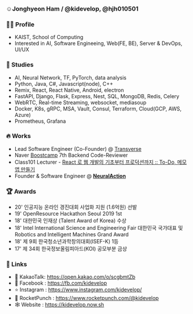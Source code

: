 ### ☺️Jonghyeon Ham  /  @kidevelop, @hjh010501

### 🧑‍💻 Profile
  -  KAIST, School of Computing
  -  Interested in AI, Software Engineeing, Web(FE, BE), Server & DevOps, UI/UX
  
### 🧠 Studies
  - AI, Neural Network, TF, PyTorch, data analysis
  - Python, Java, C#, Javascript(node), C++
  - Remix, React, React Native, Android, electron
  - FastAPI, Django, Flask, Express, Nest, SQL, MongoDB, Redis, Celery
  - WebRTC, Real-time Streaming, websocket, mediasoup
  - Docker, K8s, gRPC, MSA, Vault, Consul, Terraform, Cloud(GCP, AWS, Azure)
  - Prometheus, Grafana

### 🔥 Works 
  - Lead Software Engineer (Co-Founder) @ [Transverse](https://transverse.ai)
  - Naver [Boostcamp](https://boostcamp.connect.or.kr/) 7th Backend Code-Reviewer 
  - Class101 Lecturer - [React 로 웹 개발의 기초부터 프로덕션까지 :: To-Do, 메모앱 만들기](https://class101.page.link/PhNh)
  - Founder & Software Engineer @ [**NeuralAction**](https://neuralaction.github.io)

### 🏆 Awards
  - 20' 인공지능 온라인 경진대회 사업화 지원 (1.6억원) 선발
  - 19' OpenResource Hackathon Seoul 2019 1st
  - 18' 대한민국 인재상 (Talent Award of Korea) 수상
  - 18' Intel International Science and Engineering Fair 대한민국 국가대표 및 Robotics and Intelligent Machines Grand Award
  - 18' 제 9회 한국청소년과학창의대회(ISEF-K) 1등
  - 17' 제 34회 한국정보올림피아드(KOI) 공모부분 금상

### 📡 Links
  - 🍪 KakaoTalk: https://open.kakao.com/o/scgbmtZb
  - 📖 Facebook : https://fb.com/kidevelop
  - ⭐️ Instagram : https://www.instagram.com/kidevelop/
  - 👊 RocketPunch : https://www.rocketpunch.com/@kidevelop
  - 🕸 Website : https://kidevelop.now.sh
